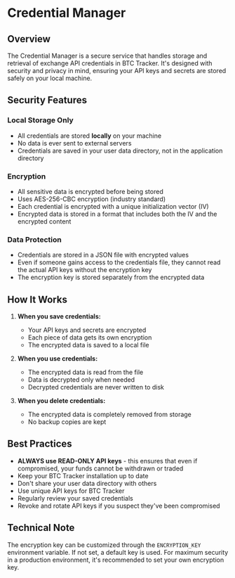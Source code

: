 # Credential Manager

## Overview
The Credential Manager is a secure service that handles storage and retrieval of exchange API credentials in BTC Tracker. It's designed with security and privacy in mind, ensuring your API keys and secrets are stored safely on your local machine.

## Security Features

### Local Storage Only
- All credentials are stored **locally** on your machine
- No data is ever sent to external servers
- Credentials are saved in your user data directory, not in the application directory

### Encryption
- All sensitive data is encrypted before being stored
- Uses AES-256-CBC encryption (industry standard)
- Each credential is encrypted with a unique initialization vector (IV)
- Encrypted data is stored in a format that includes both the IV and the encrypted content

### Data Protection
- Credentials are stored in a JSON file with encrypted values
- Even if someone gains access to the credentials file, they cannot read the actual API keys without the encryption key
- The encryption key is stored separately from the encrypted data

## How It Works

1. **When you save credentials:**
   - Your API keys and secrets are encrypted
   - Each piece of data gets its own encryption
   - The encrypted data is saved to a local file

2. **When you use credentials:**
   - The encrypted data is read from the file
   - Data is decrypted only when needed
   - Decrypted credentials are never written to disk

3. **When you delete credentials:**
   - The encrypted data is completely removed from storage
   - No backup copies are kept

## Best Practices
- **ALWAYS use READ-ONLY API keys** - this ensures that even if compromised, your funds cannot be withdrawn or traded
- Keep your BTC Tracker installation up to date
- Don't share your user data directory with others
- Use unique API keys for BTC Tracker
- Regularly review your saved credentials
- Revoke and rotate API keys if you suspect they've been compromised

## Technical Note
The encryption key can be customized through the `ENCRYPTION_KEY` environment variable. If not set, a default key is used. For maximum security in a production environment, it's recommended to set your own encryption key. 